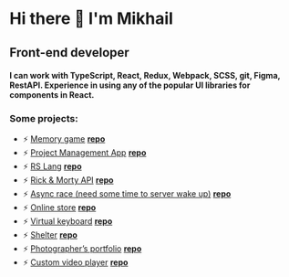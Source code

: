 # Hi there 👋 I'm Mikhail
## Front-end developer
#### I can work with TypeScript, React, Redux, Webpack, SCSS, git, Figma, RestAPI. Experience in using any of the popular UI libraries for components in React.

### Some projects:
- ⚡ [Memory game](https://nos64-memory-game.netlify.app) [**repo**](https://github.com/nos64/memory-game-react)
- ⚡ [Project Management App](https://rss-project-management-app.netlify.app/) [**repo**](https://github.com/nos64/task-manager_clone)
- ⚡ [RS Lang](https://nos64-rslang.netlify.app/) [**repo**](https://github.com/nos64/rs-lang)
- ⚡ [Rick & Morty API](https://nos64-module06.netlify.app/) [**repo**](https://github.com/nos64/rss_react-clone/tree/module06/first-app)
- ⚡ [Async race (need some time to server wake up)](https://nos64.github.io/rs_asinc-race/dist/) [**repo**](https://github.com/nos64/rs_asinc-race)
- ⚡ [Online store](https://nos64.github.io/rs_online-store/dist/) [**repo**](https://github.com/nos64/rs_online-store)
- ⚡ [Virtual keyboard](https://nos64.github.io/virtual-keyboard/src/) [**repo**](https://github.com/nos64/virtual-keyboard/tree/develop)
- ⚡ [Shelter](https://nos64.github.io/shelter/pages/main/) [**repo**](https://github.com/nos64/shelter)
- ⚡ [Photographer’s portfolio](https://nos64.github.io/portfolio/) [**repo**](https://github.com/nos64/portfolio)
- ⚡ [Custom video player](https://nos64.github.io/custom-video/) [**repo**](https://github.com/nos64/custom-video)


